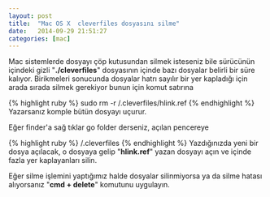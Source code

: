 ```yaml
---
layout: post
title:  "Mac OS X  cleverfiles dosyasını silme"
date:   2014-09-29 21:51:27
categories: [mac]
---
```

Mac sistemlerde dosyayı çöp kutusundan silmek isteseniz bile sürücünün içindeki gizli "<b>./cleverfiles</b>" dosyasının içinde bazı dosyalar belirli bir süre kalıyor. Birikmeleri sonucunda dosyalar hatrı sayılır bir yer kapladığı için arada sırada silmek gerekiyor bunun için komut satırına


{% highlight ruby %}
sudo rm -r /.cleverfiles/hlink.ref
{% endhighlight %}
Yazarsanız komple bütün dosyayı uçurur.

Eğer finder'a sağ tıklar go folder derseniz, açılan pencereye

{% highlight ruby %}
/.cleverfiles
{% endhighlight %}
Yazdığınızda yeni bir dosya açılacak, o dosyaya gelip "<b>hlink.ref</b>" yazan dosyayı açın ve içinde fazla yer kaplayanları silin.

Eğer silme işlemini yaptığımız halde dosyalar silinmiyorsa ya da silme hatası alıyorsanız "<b>cmd + delete</b>" komutunu uygulayın.
